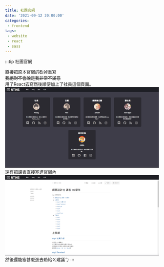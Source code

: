 ```yaml
---
title: 社團官網
date: '2021-09-12 20:00:00'
categories:
 - frontend
tags:
 - website
 - react
 - sass
---
```


:::tip 社團官網

直接把原本官網的砍掉重寫\
~~我絕對不會說是我非常不滿意~~\
用了React去寫然後順便加上了社員這個頁面。\
![圖啦](./website_image/Image1.png)
還有把課表直接塞進官網內\
![圖啦](./website_image/Image2.png)
然後還能塞甚麼進去勒給ㄍ建議ㄅ
:::